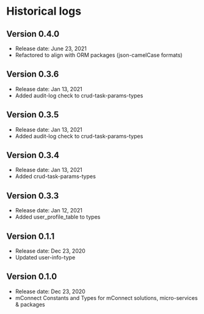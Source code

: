 # Historical logs

## Version 0.4.0

- Release date: June 23, 2021
- Refactored to align with ORM packages (json-camelCase formats)


## Version 0.3.6

- Release date: Jan 13, 2021
- Added audit-log check to crud-task-params-types



## Version 0.3.5

- Release date: Jan 13, 2021
- Added audit-log check to crud-task-params-types

## Version 0.3.4

- Release date: Jan 13, 2021
- Added crud-task-params-types

## Version 0.3.3

- Release date: Jan 12, 2021
- Added user_profile_table to types

## Version 0.1.1

- Release date: Dec 23, 2020
- Updated user-info-type

## Version 0.1.0

- Release date: Dec 23, 2020
- mConnect Constants and Types for mConnect solutions, micro-services & packages
